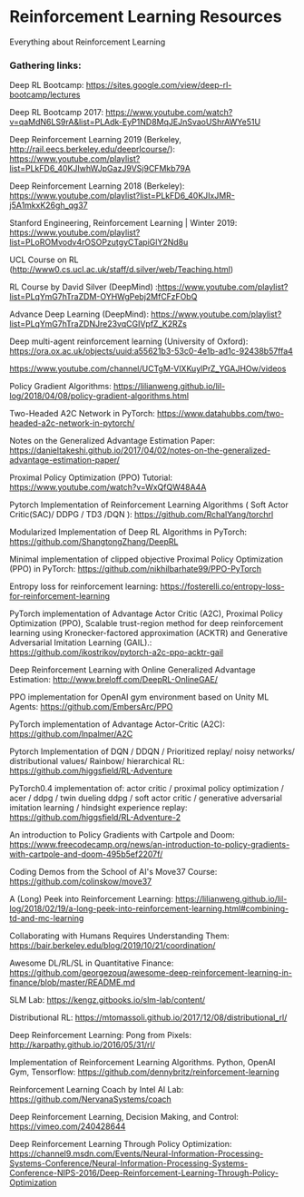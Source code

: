 # Reinforcement Learning Resources
Everything about Reinforcement Learning


### Gathering links:

Deep RL Bootcamp: https://sites.google.com/view/deep-rl-bootcamp/lectures

Deep RL Bootcamp 2017: https://www.youtube.com/watch?v=qaMdN6LS9rA&list=PLAdk-EyP1ND8MqJEJnSvaoUShrAWYe51U

Deep Reinforcement Learning 2019 (Berkeley, http://rail.eecs.berkeley.edu/deeprlcourse/): https://www.youtube.com/playlist?list=PLkFD6_40KJIwhWJpGazJ9VSj9CFMkb79A

Deep Reinforcement Learning 2018 (Berkeley): https://www.youtube.com/playlist?list=PLkFD6_40KJIxJMR-j5A1mkxK26gh_qg37

Stanford Engineering, Reinforcement Learning | Winter 2019: https://www.youtube.com/playlist?list=PLoROMvodv4rOSOPzutgyCTapiGlY2Nd8u

UCL Course on RL (http://www0.cs.ucl.ac.uk/staff/d.silver/web/Teaching.html)

RL Course by David Silver (DeepMind) :https://www.youtube.com/playlist?list=PLqYmG7hTraZDM-OYHWgPebj2MfCFzFObQ

Advance Deep Learning (DeepMind): https://www.youtube.com/playlist?list=PLqYmG7hTraZDNJre23vqCGIVpfZ_K2RZs

Deep multi-agent reinforcement learning (University of Oxford): https://ora.ox.ac.uk/objects/uuid:a55621b3-53c0-4e1b-ad1c-92438b57ffa4

https://www.youtube.com/channel/UCTgM-VlXKuylPrZ_YGAJHOw/videos

Policy Gradient Algorithms: https://lilianweng.github.io/lil-log/2018/04/08/policy-gradient-algorithms.html

Two-Headed A2C Network in PyTorch: https://www.datahubbs.com/two-headed-a2c-network-in-pytorch/

Notes on the Generalized Advantage Estimation Paper: https://danieltakeshi.github.io/2017/04/02/notes-on-the-generalized-advantage-estimation-paper/

Proximal Policy Optimization (PPO) Tutorial: https://www.youtube.com/watch?v=WxQfQW48A4A

Pytorch Implementation of Reinforcement Learning Algorithms ( Soft Actor Critic(SAC)/ DDPG / TD3 /DQN ): https://github.com/RchalYang/torchrl

Modularized Implementation of Deep RL Algorithms in PyTorch: https://github.com/ShangtongZhang/DeepRL

Minimal implementation of clipped objective Proximal Policy Optimization (PPO) in PyTorch: https://github.com/nikhilbarhate99/PPO-PyTorch

Entropy loss for reinforcement learning: https://fosterelli.co/entropy-loss-for-reinforcement-learning

PyTorch implementation of Advantage Actor Critic (A2C), Proximal Policy Optimization (PPO), Scalable trust-region method for deep reinforcement learning using Kronecker-factored approximation (ACKTR) and Generative Adversarial Imitation Learning (GAIL).: https://github.com/ikostrikov/pytorch-a2c-ppo-acktr-gail

Deep Reinforcement Learning with Online Generalized Advantage Estimation: http://www.breloff.com/DeepRL-OnlineGAE/

PPO implementation for OpenAI gym environment based on Unity ML Agents: https://github.com/EmbersArc/PPO

PyTorch implementation of Advantage Actor-Critic (A2C): https://github.com/lnpalmer/A2C

Pytorch Implementation of DQN / DDQN / Prioritized replay/ noisy networks/ distributional values/ Rainbow/ hierarchical RL: https://github.com/higgsfield/RL-Adventure

PyTorch0.4 implementation of: actor critic / proximal policy optimization / acer / ddpg / twin dueling ddpg / soft actor critic / generative adversarial imitation learning / hindsight experience replay: https://github.com/higgsfield/RL-Adventure-2

An introduction to Policy Gradients with Cartpole and Doom: https://www.freecodecamp.org/news/an-introduction-to-policy-gradients-with-cartpole-and-doom-495b5ef2207f/

Coding Demos from the School of AI's Move37 Course: https://github.com/colinskow/move37

A (Long) Peek into Reinforcement Learning: https://lilianweng.github.io/lil-log/2018/02/19/a-long-peek-into-reinforcement-learning.html#combining-td-and-mc-learning

Collaborating with Humans Requires Understanding Them: https://bair.berkeley.edu/blog/2019/10/21/coordination/

Awesome DL/RL/SL in Quantitative Finance: https://github.com/georgezouq/awesome-deep-reinforcement-learning-in-finance/blob/master/README.md

SLM Lab: https://kengz.gitbooks.io/slm-lab/content/

Distributional RL: https://mtomassoli.github.io/2017/12/08/distributional_rl/

Deep Reinforcement Learning: Pong from Pixels: http://karpathy.github.io/2016/05/31/rl/

Implementation of Reinforcement Learning Algorithms. Python, OpenAI Gym, Tensorflow: https://github.com/dennybritz/reinforcement-learning

Reinforcement Learning Coach by Intel AI Lab: https://github.com/NervanaSystems/coach

Deep Reinforcement Learning, Decision Making, and Control: https://vimeo.com/240428644

Deep Reinforcement Learning Through Policy Optimization: https://channel9.msdn.com/Events/Neural-Information-Processing-Systems-Conference/Neural-Information-Processing-Systems-Conference-NIPS-2016/Deep-Reinforcement-Learning-Through-Policy-Optimization


